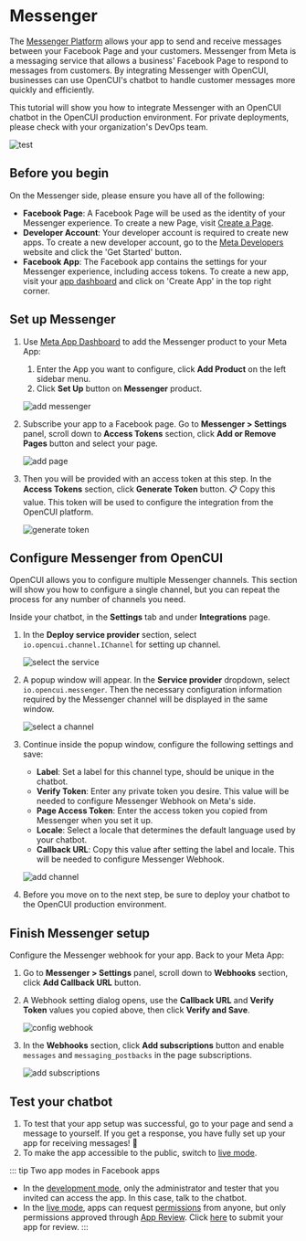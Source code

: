 # Messenger
The [Messenger Platform](https://developers.facebook.com/docs/messenger-platform/introduction) allows your app to send and receive messages between your Facebook Page and your customers. Messenger from Meta is a messaging service that allows a business' Facebook Page to respond to messages from customers. By integrating Messenger with OpenCUI, businesses can use OpenCUI's chatbot to handle customer messages more quickly and efficiently.

This tutorial will show you how to integrate Messenger with an OpenCUI chatbot in the OpenCUI production environment. For private deployments, please check with your organization's DevOps team.

![test](/images/channelConfig/messenger/test.png)

## Before you begin
On the Messenger side, please ensure you have all of the following:
- **Facebook Page**: A Facebook Page will be used as the identity of your Messenger experience. To create a new Page, visit [Create a Page](https://www.facebook.com/pages/create).
- **Developer Account**: Your developer account is required to create new apps. To create a new developer account, go to the [Meta Developers](https://developers.facebook.com/) website and click the 'Get Started' button.
- **Facebook App**: The Facebook app contains the settings for your Messenger experience, including access tokens. To create a new app, visit your [app dashboard](https://developers.facebook.com/apps) and click on 'Create App' in the top right corner.

## Set up Messenger
1. Use [Meta App Dashboard](https://developers.facebook.com/apps) to add the Messenger product to your Meta App: 
   1. Enter the App you want to configure, click **Add Product** on the left sidebar menu. 
   2. Click **Set Up** button on **Messenger** product.

   ![add messenger](/images/channelConfig/messenger/add-messenger.png)

2. Subscribe your app to a Facebook page. Go to **Messenger > Settings** panel, scroll down to **Access Tokens** section, click **Add or Remove Pages** button and select your page.

   ![add page](/images/channelConfig/messenger/add-page.png)

3. Then you will be provided with an access token at this step. In the **Access Tokens** section, click **Generate Token** button. :clipboard: Copy this value. This token will be used to configure the integration from the OpenCUI platform.

   ![generate token](/images/channelConfig/messenger/generate-token.png)

## Configure Messenger from OpenCUI
OpenCUI allows you to configure multiple Messenger channels. This section will show you how to configure a single channel, but you can repeat the process for any number of channels you need.

Inside your chatbot, in the **Settings** tab and under **Integrations** page.

1. In the **Deploy service provider** section, select `io.opencui.channel.IChannel` for setting up channel.

   ![select the service](/images/channelConfig/messenger/select-service.png)

2. A popup window will appear. In the **Service provider** dropdown, select `io.opencui.messenger`. Then the necessary configuration information required by the Messenger channel will be displayed in the same window.

   ![select a channel](/images/channelConfig/messenger/select-channel.png)

3. Continue inside the popup window, configure the following settings and save:
   - **Label**: Set a label for this channel type, should be unique in the chatbot.
   - **Verify Token**: Enter any private token you desire. This value will be needed to configure Messenger Webhook on Meta's side.
   - **Page Access Token**: Enter the access token you copied from Messenger when you set it up.
   - **Locale**: Select a locale that determines the default language used by your chatbot.
   - **Callback URL**: Copy this value after setting the label and locale. This will be needed to configure Messenger Webhook.
   
   ![add channel](/images/channelConfig/messenger/add-channel.png)

4. Before you move on to the next step, be sure to deploy your chatbot to the OpenCUI production environment.

## Finish Messenger setup
Configure the Messenger webhook for your app. Back to your Meta App:
1. Go to **Messenger > Settings** panel, scroll down to **Webhooks** section, click **Add Callback URL** button.
2. A Webhook setting dialog opens, use the **Callback URL** and **Verify Token** values you copied above, then click **Verify and Save**.

   ![config webhook](/images/channelConfig/messenger/config-webhook.png)

3. In the **Webhooks** section, click **Add subscriptions** button and enable `messages` and `messaging_postbacks` in the page subscriptions.

   ![add subscriptions](/images/channelConfig/messenger/add-subscriptions.png)

## Test your chatbot
1. To test that your app setup was successful, go to your page and send a message to yourself. If you get a response, you have fully set up your app for receiving messages! :tada:
2. To make the app accessible to the public, switch to [live mode](https://developers.facebook.com/docs/development/build-and-test/app-modes#live-mode).

::: tip Two app modes in Facebook apps
- In the [development mode](https://developers.facebook.com/docs/development/build-and-test/app-modes#development-mode), only the administrator and tester that you invited can access the app. In this case, talk to the chatbot.
- In the [live mode](https://developers.facebook.com/docs/development/build-and-test/app-modes#live-mode), apps can request [permissions](https://developers.facebook.com/docs/permissions/reference) from anyone, but only permissions approved through [App Review](https://developers.facebook.com/docs/app-review). Click [here](https://developers.facebook.com/docs/messenger-platform/app-review/) to submit your app for review.
:::